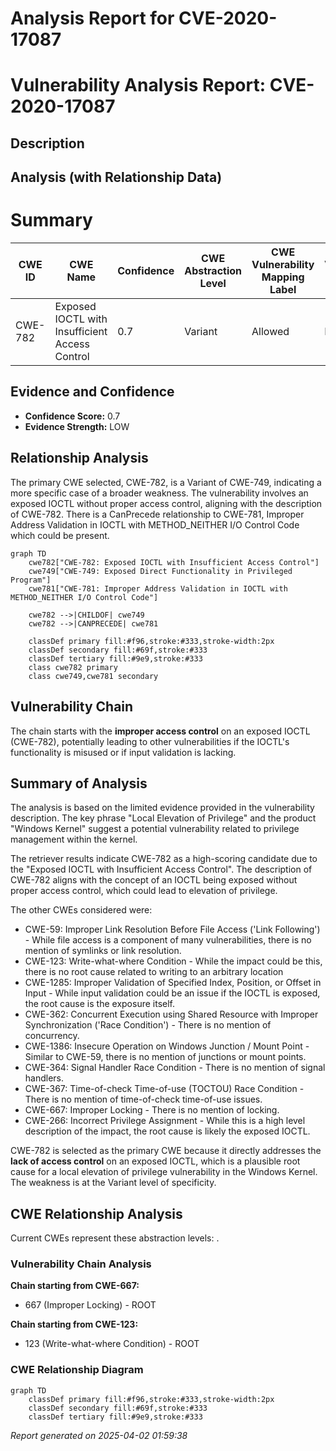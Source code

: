 # Analysis Report for CVE-2020-17087

# Vulnerability Analysis Report: CVE-2020-17087

## Description



## Analysis (with Relationship Data)

# Summary
| CWE ID | CWE Name | Confidence | CWE Abstraction Level | CWE Vulnerability Mapping Label | CWE-Vulnerability Mapping Notes |
|---|---|---|---|---|---|
| CWE-782 | Exposed IOCTL with Insufficient Access Control | 0.7 | Variant | Allowed | Primary CWE |

## Evidence and Confidence

*   **Confidence Score:** 0.7
*   **Evidence Strength:** LOW

## Relationship Analysis
The primary CWE selected, CWE-782, is a Variant of CWE-749, indicating a more specific case of a broader weakness. The vulnerability involves an exposed IOCTL without proper access control, aligning with the description of CWE-782. There is a CanPrecede relationship to CWE-781, Improper Address Validation in IOCTL with METHOD_NEITHER I/O Control Code which could be present.

```mermaid
graph TD
    cwe782["CWE-782: Exposed IOCTL with Insufficient Access Control"]
    cwe749["CWE-749: Exposed Direct Functionality in Privileged Program"]
    cwe781["CWE-781: Improper Address Validation in IOCTL with METHOD_NEITHER I/O Control Code"]
    
    cwe782 -->|CHILDOF| cwe749
    cwe782 -->|CANPRECEDE| cwe781
    
    classDef primary fill:#f96,stroke:#333,stroke-width:2px
    classDef secondary fill:#69f,stroke:#333
    classDef tertiary fill:#9e9,stroke:#333
    class cwe782 primary
    class cwe749,cwe781 secondary
```

## Vulnerability Chain
The chain starts with the **improper access control** on an exposed IOCTL (CWE-782), potentially leading to other vulnerabilities if the IOCTL's functionality is misused or if input validation is lacking.

## Summary of Analysis
The analysis is based on the limited evidence provided in the vulnerability description. The key phrase "Local Elevation of Privilege" and the product "Windows Kernel" suggest a potential vulnerability related to privilege management within the kernel.

The retriever results indicate CWE-782 as a high-scoring candidate due to the "Exposed IOCTL with Insufficient Access Control". The description of CWE-782 aligns with the concept of an IOCTL being exposed without proper access control, which could lead to elevation of privilege.

The other CWEs considered were:
*   CWE-59: Improper Link Resolution Before File Access ('Link Following') - While file access is a component of many vulnerabilities, there is no mention of symlinks or link resolution.
*   CWE-123: Write-what-where Condition - While the impact could be this, there is no root cause related to writing to an arbitrary location
*   CWE-1285: Improper Validation of Specified Index, Position, or Offset in Input - While input validation could be an issue if the IOCTL is exposed, the root cause is the exposure itself.
*   CWE-362: Concurrent Execution using Shared Resource with Improper Synchronization ('Race Condition') - There is no mention of concurrency.
*   CWE-1386: Insecure Operation on Windows Junction / Mount Point - Similar to CWE-59, there is no mention of junctions or mount points.
*   CWE-364: Signal Handler Race Condition - There is no mention of signal handlers.
*   CWE-367: Time-of-check Time-of-use (TOCTOU) Race Condition - There is no mention of time-of-check time-of-use issues.
*   CWE-667: Improper Locking - There is no mention of locking.
*   CWE-266: Incorrect Privilege Assignment - While this is a high level description of the impact, the root cause is likely the exposed IOCTL.

CWE-782 is selected as the primary CWE because it directly addresses the **lack of access control** on an exposed IOCTL, which is a plausible root cause for a local elevation of privilege vulnerability in the Windows Kernel. The weakness is at the Variant level of specificity.


## CWE Relationship Analysis

Current CWEs represent these abstraction levels: .


### Vulnerability Chain Analysis

**Chain starting from CWE-667:**
- 667 (Improper Locking) - ROOT


**Chain starting from CWE-123:**
- 123 (Write-what-where Condition) - ROOT



### CWE Relationship Diagram

```mermaid
graph TD
    classDef primary fill:#f96,stroke:#333,stroke-width:2px
    classDef secondary fill:#69f,stroke:#333
    classDef tertiary fill:#9e9,stroke:#333
```



*Report generated on 2025-04-02 01:59:38*
